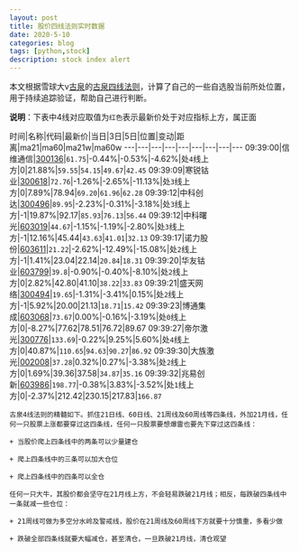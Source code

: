```yaml
---
layout: post
title: 股价四线法则实时数据
date: 2020-5-10
categories: blog
tags: [python,stock]
description: stock index alert
---
```



本文根据雪球大v[古泉](https://xueqiu.com/u/7148646888)的[古泉四线法则](https://xueqiu.com/7148646888/130498192)，计算了自己的一些自选股当前所处位置，用于持续追踪验证，帮助自己进行判断。

**说明**：下表中4线对应取值为`红色`表示最新价处于对应指标上方，属正面

时间|名称|代码|最新价|当日|3日|5日|位置|变动|距离|ma21|ma60|ma21w|ma60w
---|---|---|---|---|---|---|---|---
09:39:00|信维通信|[300136](https://xueqiu.com/S/SZ300136)|`61.75`|-0.44%|-0.53%|-4.62%|处`4`线上方|0|21.88%|`59.55`|`54.15`|`49.67`|`42.45`
09:39:09|寒锐钴业|[300618](https://xueqiu.com/S/SZ300618)|`72.76`|-1.26%|-2.65%|-11.13%|处`3`线上方|0|7.89%|78.94|`69.20`|`61.96`|`62.28`
09:39:12|中科创达|[300496](https://xueqiu.com/S/SZ300496)|`89.95`|-2.23%|-0.31%|-3.18%|处`3`线上方|-1|19.87%|92.17|`85.93`|`76.13`|`56.44`
09:39:12|中科曙光|[603019](https://xueqiu.com/S/SH603019)|`44.67`|-1.15%|-1.19%|-2.80%|处`3`线上方|-1|12.16%|45.44|`43.63`|`41.01`|`32.13`
09:39:17|诺力股份|[603611](https://xueqiu.com/S/SH603611)|`21.22`|-2.62%|-12.49%|-15.08%|处`2`线上方|-1|1.41%|23.04|22.14|`20.84`|`18.31`
09:39:20|华友钴业|[603799](https://xueqiu.com/S/SH603799)|`39.8`|-0.90%|-0.40%|-8.10%|处`2`线上方|0|2.82%|42.80|41.10|`38.22`|`33.83`
09:39:21|盛天网络|[300494](https://xueqiu.com/S/SZ300494)|`19.65`|-1.31%|-3.41%|0.15%|处`2`线上方|-1|5.92%|20.00|21.13|`18.71`|`15.42`
09:39:23|博通集成|[603068](https://xueqiu.com/S/SH603068)|`73.67`|0.00%|-0.16%|-3.19%|处`0`线上方|0|-8.27%|77.62|78.51|76.72|89.67
09:39:27|帝尔激光|[300776](https://xueqiu.com/S/SZ300776)|`133.69`|-0.22%|9.25%|5.60%|处`4`线上方|0|40.87%|`110.65`|`94.63`|`90.27`|`86.92`
09:39:30|大族激光|[002008](https://xueqiu.com/S/SZ002008)|`37.28`|0.32%|0.27%|-3.38%|处`2`线上方|0|1.69%|39.36|37.58|`34.87`|`35.16`
09:39:32|兆易创新|[603986](https://xueqiu.com/S/SH603986)|`198.77`|-0.38%|3.83%|-3.52%|处`1`线上方|0|-2.37%|212.42|230.15|217.83|`166.87`

```
古泉4线法则的精髓如下。抓住21日线、60日线、21周线及60周线等四条线，外加21月线，任何一只股票上涨都要穿过这四条线，任何一只股票要想爆雷也要先下穿过这四条线：

+ 当股价爬上四条线中的两条可以少量建仓

+ 爬上四条线中的三条可以加大仓位

+ 爬上四条线中的四条可以全仓

任何一只大牛，其股价都会坚守在21月线上方，不会轻易跌破21月线；相反，每跌破四条线中一条就减一些仓位：

+ 21周线可做为多空分水岭及警戒线，股价在21周线及60周线下方就要十分慎重，多看少做

+ 跌破全部四条线就要大幅减仓，甚至清仓，一旦跌破21月线，清仓观望
```